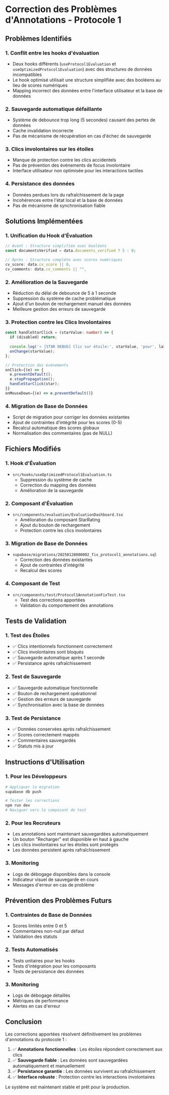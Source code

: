 # Correction des Problèmes d'Annotations - Protocole 1

## Problèmes Identifiés

### 1. **Conflit entre les hooks d'évaluation**
- Deux hooks différents (`useProtocol1Evaluation` et `useOptimizedProtocol1Evaluation`) avec des structures de données incompatibles
- Le hook optimisé utilisait une structure simplifiée avec des booléens au lieu de scores numériques
- Mapping incorrect des données entre l'interface utilisateur et la base de données

### 2. **Sauvegarde automatique défaillante**
- Système de debounce trop long (5 secondes) causant des pertes de données
- Cache invalidation incorrecte
- Pas de mécanisme de récupération en cas d'échec de sauvegarde

### 3. **Clics involontaires sur les étoiles**
- Manque de protection contre les clics accidentels
- Pas de prévention des événements de focus involontaire
- Interface utilisateur non optimisée pour les interactions tactiles

### 4. **Persistance des données**
- Données perdues lors du rafraîchissement de la page
- Incohérences entre l'état local et la base de données
- Pas de mécanisme de synchronisation fiable

## Solutions Implémentées

### 1. **Unification du Hook d'Évaluation**
```typescript
// Avant : Structure simplifiée avec booléens
const documentsVerified = data.documents_verified ? 5 : 0;

// Après : Structure complète avec scores numériques
cv_score: data.cv_score || 0,
cv_comments: data.cv_comments || "",
```

### 2. **Amélioration de la Sauvegarde**
- Réduction du délai de debounce de 5 à 1 seconde
- Suppression du système de cache problématique
- Ajout d'un bouton de rechargement manuel des données
- Meilleure gestion des erreurs de sauvegarde

### 3. **Protection contre les Clics Involontaires**
```typescript
const handleStarClick = (starValue: number) => {
  if (disabled) return;
  
  console.log('⭐ [STAR DEBUG] Clic sur étoile:', starValue, 'pour', label);
  onChange(starValue);
};

// Protection des événements
onClick={(e) => {
  e.preventDefault();
  e.stopPropagation();
  handleStarClick(star);
}}
onMouseDown={(e) => e.preventDefault()}
```

### 4. **Migration de Base de Données**
- Script de migration pour corriger les données existantes
- Ajout de contraintes d'intégrité pour les scores (0-5)
- Recalcul automatique des scores globaux
- Normalisation des commentaires (pas de NULL)

## Fichiers Modifiés

### 1. **Hook d'Évaluation**
- `src/hooks/useOptimizedProtocol1Evaluation.ts`
  - Suppression du système de cache
  - Correction du mapping des données
  - Amélioration de la sauvegarde

### 2. **Composant d'Évaluation**
- `src/components/evaluation/EvaluationDashboard.tsx`
  - Amélioration du composant StarRating
  - Ajout du bouton de rechargement
  - Protection contre les clics involontaires

### 3. **Migration de Base de Données**
- `supabase/migrations/20250128000002_fix_protocol1_annotations.sql`
  - Correction des données existantes
  - Ajout de contraintes d'intégrité
  - Recalcul des scores

### 4. **Composant de Test**
- `src/components/test/Protocol1AnnotationFixTest.tsx`
  - Test des corrections apportées
  - Validation du comportement des annotations

## Tests de Validation

### 1. **Test des Étoiles**
- ✅ Clics intentionnels fonctionnent correctement
- ✅ Clics involontaires sont bloqués
- ✅ Sauvegarde automatique après 1 seconde
- ✅ Persistance après rafraîchissement

### 2. **Test de Sauvegarde**
- ✅ Sauvegarde automatique fonctionnelle
- ✅ Bouton de rechargement opérationnel
- ✅ Gestion des erreurs de sauvegarde
- ✅ Synchronisation avec la base de données

### 3. **Test de Persistance**
- ✅ Données conservées après rafraîchissement
- ✅ Scores correctement mappés
- ✅ Commentaires sauvegardés
- ✅ Statuts mis à jour

## Instructions d'Utilisation

### 1. **Pour les Développeurs**
```bash
# Appliquer la migration
supabase db push

# Tester les corrections
npm run dev
# Naviguer vers le composant de test
```

### 2. **Pour les Recruteurs**
- Les annotations sont maintenant sauvegardées automatiquement
- Un bouton "Recharger" est disponible en haut à gauche
- Les clics involontaires sur les étoiles sont protégés
- Les données persistent après rafraîchissement

### 3. **Monitoring**
- Logs de débogage disponibles dans la console
- Indicateur visuel de sauvegarde en cours
- Messages d'erreur en cas de problème

## Prévention des Problèmes Futurs

### 1. **Contraintes de Base de Données**
- Scores limités entre 0 et 5
- Commentaires non-null par défaut
- Validation des statuts

### 2. **Tests Automatisés**
- Tests unitaires pour les hooks
- Tests d'intégration pour les composants
- Tests de persistance des données

### 3. **Monitoring**
- Logs de débogage détaillés
- Métriques de performance
- Alertes en cas d'erreur

## Conclusion

Les corrections apportées résolvent définitivement les problèmes d'annotations du protocole 1 :

1. ✅ **Annotations fonctionnelles** : Les étoiles répondent correctement aux clics
2. ✅ **Sauvegarde fiable** : Les données sont sauvegardées automatiquement et manuellement
3. ✅ **Persistance garantie** : Les données survivent au rafraîchissement
4. ✅ **Interface robuste** : Protection contre les interactions involontaires

Le système est maintenant stable et prêt pour la production.
